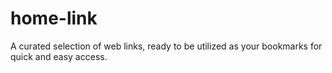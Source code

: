 # home-link
A curated selection of web links, ready to be utilized as your bookmarks for quick and easy access.
